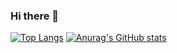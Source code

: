 ### Hi there 👋

[![Top Langs](https://github-readme-stats.vercel.app/api/top-langs/?username=leng-z4&layout=compact&theme=onedark)](https://github.com/anuraghazra/github-readme-stats)
[![Anurag's GitHub stats](https://github-readme-stats.vercel.app/api?username=leng-z4&count_private=true&theme=onedark&show_icons=ture)](https://github.com/anuraghazra/github-readme-stats)
